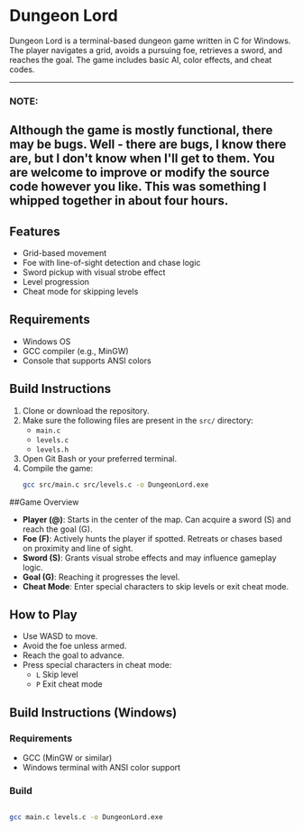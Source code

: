 # Dungeon Lord

Dungeon Lord is a terminal-based dungeon game written in C for Windows. The player navigates a grid, avoids a pursuing foe, retrieves a sword, and reaches the goal. The game includes basic AI, color effects, and cheat codes.

---

### NOTE:
Although the game is mostly functional, there may be bugs. Well - there are bugs, I know there are, but I don't know when I'll get to them. You are welcome to improve or modify the source code however you like. This was something I whipped together in about four hours.
---



## Features

- Grid-based movement
- Foe with line-of-sight detection and chase logic
- Sword pickup with visual strobe effect
- Level progression
- Cheat mode for skipping levels

## Requirements

- Windows OS
- GCC compiler (e.g., MinGW)
- Console that supports ANSI colors

## Build Instructions

1. Clone or download the repository.
2. Make sure the following files are present in the `src/` directory:
   - `main.c`
   - `levels.c`
   - `levels.h`
3. Open Git Bash or your preferred terminal.
4. Compile the game:
   ```bash
   gcc src/main.c src/levels.c -o DungeonLord.exe


##Game Overview

- **Player (@)**: Starts in the center of the map. Can acquire a sword (S) and reach the goal (G).
- **Foe (F)**: Actively hunts the player if spotted. Retreats or chases based on proximity and line of sight.
- **Sword (S)**: Grants visual strobe effects and may influence gameplay logic.
- **Goal (G)**: Reaching it progresses the level.
- **Cheat Mode**: Enter special characters to skip levels or exit cheat mode.

## How to Play

- Use WASD to move.
- Avoid the foe unless armed.
- Reach the goal to advance.
- Press special characters in cheat mode:
  - `L`  Skip level
  - `P`  Exit cheat mode

##  Build Instructions (Windows)

### Requirements

- GCC (MinGW or similar)
- Windows terminal with ANSI color support

### Build

```bash

gcc main.c levels.c -o DungeonLord.exe

```



